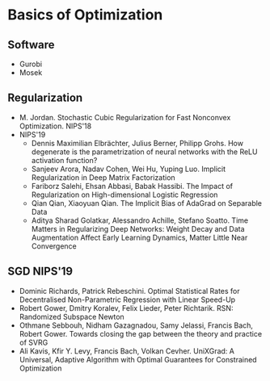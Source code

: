 # Basics of Optimization

## Software
- Gurobi
- Mosek

## Regularization
- M. Jordan. Stochastic Cubic Regularization for Fast Nonconvex Optimization. NIPS'18
- NIPS'19
	- Dennis Maximilian Elbrächter, Julius Berner, Philipp Grohs. How degenerate is the parametrization of neural networks with the ReLU activation function?
	- Sanjeev Arora, Nadav Cohen, Wei Hu, Yuping Luo. Implicit Regularization in Deep Matrix Factorization
	- Fariborz Salehi, Ehsan Abbasi, Babak Hassibi. The Impact of Regularization on High-dimensional Logistic Regression
	- Qian Qian, Xiaoyuan Qian. The Implicit Bias of AdaGrad on Separable Data
	- Aditya Sharad Golatkar, Alessandro Achille, Stefano Soatto. Time Matters in Regularizing Deep Networks: Weight Decay and Data Augmentation Affect Early Learning Dynamics, Matter Little Near Convergence

## SGD NIPS'19
- Dominic Richards, Patrick Rebeschini. Optimal Statistical Rates for Decentralised Non-Parametric Regression with Linear Speed-Up
- Robert Gower, Dmitry Koralev, Felix Lieder, Peter Richtarik. RSN: Randomized Subspace Newton
- Othmane Sebbouh, Nidham Gazagnadou, Samy Jelassi, Francis Bach, Robert Gower. Towards closing the gap between the theory and practice of SVRG
- Ali Kavis, Kfir Y. Levy, Francis Bach, Volkan Cevher. UniXGrad: A Universal, Adaptive Algorithm with Optimal Guarantees for Constrained Optimization
